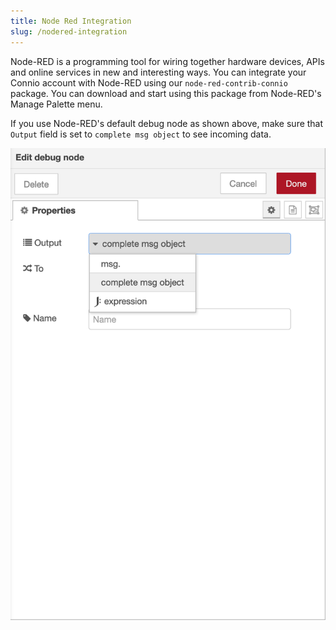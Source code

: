 ```yaml
---
title: Node Red Integration
slug: /nodered-integration
---
```


Node-RED is a programming tool for wiring together hardware devices, APIs and online services in new and interesting ways. You can integrate your Connio account with Node-RED using our `node-red-contrib-connio` package. You can download and start using this package from Node-RED's Manage Palette menu.

If you use Node-RED's default debug node as shown above, make sure that `Output` field is set to `complete msg object` to see incoming data.

![Example nodered](./assets/nodered.png)

